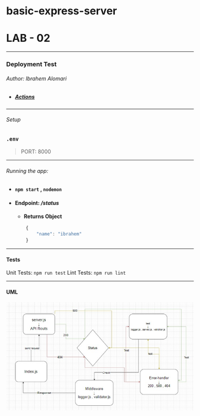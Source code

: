 # basic-express-server

# LAB - 02
---
### Deployment Test

###### Author: Ibrahem Alomari

* ##### [Actions](https://github.com/ibrahemomari/basic-express-server/actions)

---
###### Setup


### `.env`
 > PORT: 8000


---

###### Running the app:

* ####  `npm start` , `nodemon`

* #### Endpoint: */status*
    * **Returns Object**

    ```javascript
        {
            "name": "ibrahem"
        }
    ```

---

#### Tests
Unit Tests: `npm run test`
Lint Tests: `npm run lint`

---

#### UML

![](digram.jpg)